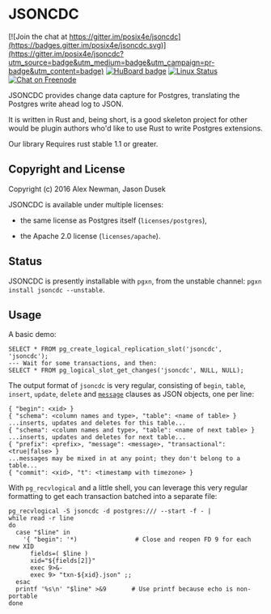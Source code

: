 JSONCDC
=======

[![Join the chat at https://gitter.im/posix4e/jsoncdc](https://badges.gitter.im/posix4e/jsoncdc.svg)](https://gitter.im/posix4e/jsoncdc?utm_source=badge&utm_medium=badge&utm_campaign=pr-badge&utm_content=badge)
[![HuBoard badge](http://img.shields.io/badge/Hu-Board-7965cc.svg)](https://huboard.com/posix4e/jsoncdc)
[![Linux Status](https://travis-ci.org/posix4e/jsoncdc.svg?branch=master)](https://travis-ci.org/posix4e/jsoncdc)
[![Chat on Freenode](https://img.shields.io/badge/freenode-%23jsoncdc-brightgreen.svg)](irc://chat.freenode.net/jsoncdc)

JSONCDC provides change data capture for Postgres, translating the Postgres
write ahead log to JSON.

It is written in Rust and, being short, is a good skeleton project for other
would be plugin authors who'd like to use Rust to write Postgres extensions.

Our library Requires rust stable 1.1 or greater.



Copyright and License
---------------------

Copyright (c) 2016 Alex Newman, Jason Dusek

JSONCDC is available under multiple licenses:

* the same license as Postgres itself (`licenses/postgres`),

* the Apache 2.0 license (`licenses/apache`).


Status
------

JSONCDC is presently installable with `pgxn`, from the unstable channel:
`pgxn install jsoncdc --unstable`.


Usage
-----

A basic demo:

    SELECT * FROM pg_create_logical_replication_slot('jsoncdc', 'jsoncdc');
    --- Wait for some transactions, and then:
    SELECT * FROM pg_logical_slot_get_changes('jsoncdc', NULL, NULL);

The output format of `jsoncdc` is very regular, consisting of `begin`,
`table`, `insert`, `update`, `delete` and [`message`][1]
clauses as JSON objects, one per line:

    { "begin": <xid> }
    { "schema": <column names and type>, "table": <name of table> }
    ...inserts, updates and deletes for this table...
    { "schema": <column names and type>, "table": <name of next table> }
    ...inserts, updates and deletes for next table...
    { "prefix": <prefix>, "message": <message>, "transactional": <true|false> }
    ...messages may be mixed in at any point; they don't belong to a table...
    { "commit": <xid>, "t": <timestamp with timezone> }

With `pg_recvlogical` and a little shell, you can leverage this very regular
formatting to get each transaction batched into a separate file:

    pg_recvlogical -S jsoncdc -d postgres:/// --start -f - |
    while read -r line
    do
      case "$line" in
        '{ "begin": '*)                # Close and reopen FD 9 for each new XID
          fields=( $line )
          xid="${fields[2]}"
          exec 9>&-
          exec 9> "txn-${xid}.json" ;;
      esac
      printf '%s\n' "$line" >&9       # Use printf because echo is non-portable
    done

[1]: https://postgresql.org/message-id/flat/56D36A2C.3070807%402ndquadrant.com

